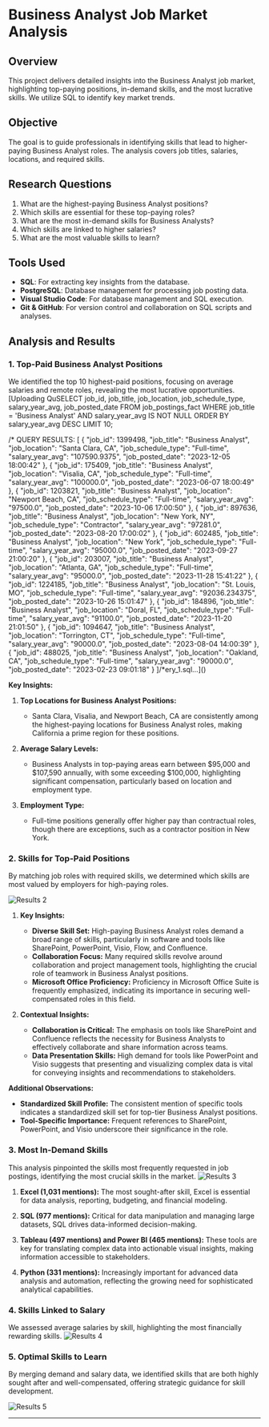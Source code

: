 
# Business Analyst Job Market Analysis

## Overview

This project delivers detailed insights into the Business Analyst job market, highlighting top-paying positions, in-demand skills, and the most lucrative skills. We utilize SQL to identify key market trends.

## Objective

The goal is to guide professionals in identifying skills that lead to higher-paying Business Analyst roles. The analysis covers job titles, salaries, locations, and required skills.

## Research Questions

1. What are the highest-paying Business Analyst positions?
2. Which skills are essential for these top-paying roles?
3. What are the most in-demand skills for Business Analysts?
4. Which skills are linked to higher salaries?
5. What are the most valuable skills to learn?

## Tools Used

- **SQL**: For extracting key insights from the database.
- **PostgreSQL**: Database management for processing job posting data.
- **Visual Studio Code**: For database management and SQL execution.
- **Git & GitHub**: For version control and collaboration on SQL scripts and analyses.

## Analysis and Results

### 1. Top-Paid Business Analyst Positions

We identified the top 10 highest-paid positions, focusing on average salaries and remote roles, revealing the most lucrative opportunities.
[Uploading QuSELECT 
    job_id, 
    job_title, 
    job_location, 
    job_schedule_type, 
    salary_year_avg, 
    job_posted_date
FROM 
    job_postings_fact
WHERE 
    job_title = 'Business Analyst'
    AND salary_year_avg IS NOT NULL
ORDER BY 
    salary_year_avg DESC
LIMIT 10;

/* QUERY RESULTS:
[
  {
    "job_id": 1399498,
    "job_title": "Business Analyst",
    "job_location": "Santa Clara, CA",
    "job_schedule_type": "Full-time",
    "salary_year_avg": "107590.9375",
    "job_posted_date": "2023-12-05 18:00:42"
  },
  {
    "job_id": 175409,
    "job_title": "Business Analyst",
    "job_location": "Visalia, CA",
    "job_schedule_type": "Full-time",
    "salary_year_avg": "100000.0",
    "job_posted_date": "2023-06-07 18:00:49"
  },
  {
    "job_id": 1203821,
    "job_title": "Business Analyst",
    "job_location": "Newport Beach, CA",
    "job_schedule_type": "Full-time",
    "salary_year_avg": "97500.0",
    "job_posted_date": "2023-10-06 17:00:50"
  },
  {
    "job_id": 897636,
    "job_title": "Business Analyst",
    "job_location": "New York, NY",
    "job_schedule_type": "Contractor",
    "salary_year_avg": "97281.0",
    "job_posted_date": "2023-08-20 17:00:02"
  },
  {
    "job_id": 602485,
    "job_title": "Business Analyst",
    "job_location": "New York",
    "job_schedule_type": "Full-time",
    "salary_year_avg": "95000.0",
    "job_posted_date": "2023-09-27 21:00:20"
  },
  {
    "job_id": 203007,
    "job_title": "Business Analyst",
    "job_location": "Atlanta, GA",
    "job_schedule_type": "Full-time",
    "salary_year_avg": "95000.0",
    "job_posted_date": "2023-11-28 15:41:22"
  },
  {
    "job_id": 1224185,
    "job_title": "Business Analyst",
    "job_location": "St. Louis, MO",
    "job_schedule_type": "Full-time",
    "salary_year_avg": "92036.234375",
    "job_posted_date": "2023-10-26 15:01:47"
  },
  {
    "job_id": 184896,
    "job_title": "Business Analyst",
    "job_location": "Doral, FL",
    "job_schedule_type": "Full-time",
    "salary_year_avg": "91100.0",
    "job_posted_date": "2023-11-20 21:01:50"
  },
  {
    "job_id": 1094647,
    "job_title": "Business Analyst",
    "job_location": "Torrington, CT",
    "job_schedule_type": "Full-time",
    "salary_year_avg": "90000.0",
    "job_posted_date": "2023-08-04 14:00:39"
  },
  {
    "job_id": 488025,
    "job_title": "Business Analyst",
    "job_location": "Oakland, CA",
    "job_schedule_type": "Full-time",
    "salary_year_avg": "90000.0",
    "job_posted_date": "2023-02-23 09:01:18"
  }
]/*ery_1.sql…]()

**Key Insights:**

1. **Top Locations for Business Analyst Positions:**
   - Santa Clara, Visalia, and Newport Beach, CA are consistently among the highest-paying locations for Business Analyst roles, making California a prime region for these positions.

2. **Average Salary Levels:**
   - Business Analysts in top-paying areas earn between $95,000 and $107,590 annually, with some exceeding $100,000, highlighting significant compensation, particularly based on location and employment type.

3. **Employment Type:**
   - Full-time positions generally offer higher pay than contractual roles, though there are exceptions, such as a contractor position in New York.


### 2. Skills for Top-Paid Positions

By matching job roles with required skills, we determined which skills are most valued by employers for high-paying roles.

![Results 2](https://github.com/user-attachments/assets/6d08982e-4046-44a3-8c10-791c70e96d62)

1. **Key Insights:**
   - **Diverse Skill Set:** High-paying Business Analyst roles demand a broad range of skills, particularly in software and tools like SharePoint, PowerPoint, Visio, Flow, and Confluence.
   - **Collaboration Focus:** Many required skills revolve around collaboration and project management tools, highlighting the crucial role of teamwork in Business Analyst positions.
   - **Microsoft Office Proficiency:** Proficiency in Microsoft Office Suite is frequently emphasized, indicating its importance in securing well-compensated roles in this field.

2. **Contextual Insights:**
   - **Collaboration is Critical:** The emphasis on tools like SharePoint and Confluence reflects the necessity for Business Analysts to effectively collaborate and share information across teams.
   - **Data Presentation Skills:** High demand for tools like PowerPoint and Visio suggests that presenting and visualizing complex data is vital for conveying insights and recommendations to stakeholders.

**Additional Observations:**
   - **Standardized Skill Profile:** The consistent mention of specific tools indicates a standardized skill set for top-tier Business Analyst positions.
   - **Tool-Specific Importance:** Frequent references to SharePoint, PowerPoint, and Visio underscore their significance in the role.

### 3. Most In-Demand Skills

This analysis pinpointed the skills most frequently requested in job postings, identifying the most crucial skills in the market.
![Results 3](https://github.com/user-attachments/assets/a51a40de-45a7-4f51-9bb4-e6ac6d6e6336)

1. **Excel (1,031 mentions):** The most sought-after skill, Excel is essential for data analysis, reporting, budgeting, and financial modeling.
   
2. **SQL (977 mentions):** Critical for data manipulation and managing large datasets, SQL drives data-informed decision-making.

3. **Tableau (497 mentions) and Power BI (465 mentions):** These tools are key for translating complex data into actionable visual insights, making information accessible to stakeholders.

4. **Python (331 mentions):** Increasingly important for advanced data analysis and automation, reflecting the growing need for sophisticated analytical capabilities.

### 4. Skills Linked to Salary

We assessed average salaries by skill, highlighting the most financially rewarding skills.
![Results 4](https://github.com/user-attachments/assets/f7bc256a-d111-4e3b-9d62-5db55905410a)



### 5. Optimal Skills to Learn

By merging demand and salary data, we identified skills that are both highly sought after and well-compensated, offering strategic guidance for skill development.

![Results 5](https://github.com/user-attachments/assets/6b133c77-2aea-4728-bfab-12b20151323e)


---

